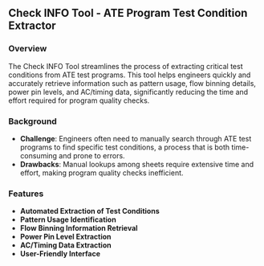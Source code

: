 ## Check INFO Tool - ATE Program Test Condition Extractor

### Overview

The Check INFO Tool streamlines the process of extracting critical test conditions from ATE test programs. This tool helps engineers quickly and accurately retrieve information such as pattern usage, flow binning details, power pin levels, and AC/timing data, significantly reducing the time and effort required for program quality checks.

### Background

- **Challenge**: Engineers often need to manually search through ATE test programs to find specific test conditions, a process that is both time-consuming and prone to errors.
- **Drawbacks**: Manual lookups among sheets require extensive time and effort, making program quality checks inefficient.

### Features

- **Automated Extraction of Test Conditions**
- **Pattern Usage Identification**
- **Flow Binning Information Retrieval**
- **Power Pin Level Extraction**
- **AC/Timing Data Extraction**
- **User-Friendly Interface**
